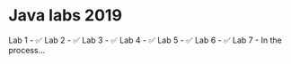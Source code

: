 # Java labs 2019
Lab 1 - ✅ 
Lab 2 - ✅ 
Lab 3 - ✅ 
Lab 4 - ✅ 
Lab 5 - ✅ 
Lab 6 - ✅ 
Lab 7 - In the process... 
